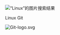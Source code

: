 ![“Linux”的图片搜索结果](/Users/laixintao/Program/side-project-slide/assets/NewTux.svg)



Linux Git 

![Git-logo.svg](/Users/laixintao/Program/side-project-slide/assets/2880px-Git-logo.svg.png)